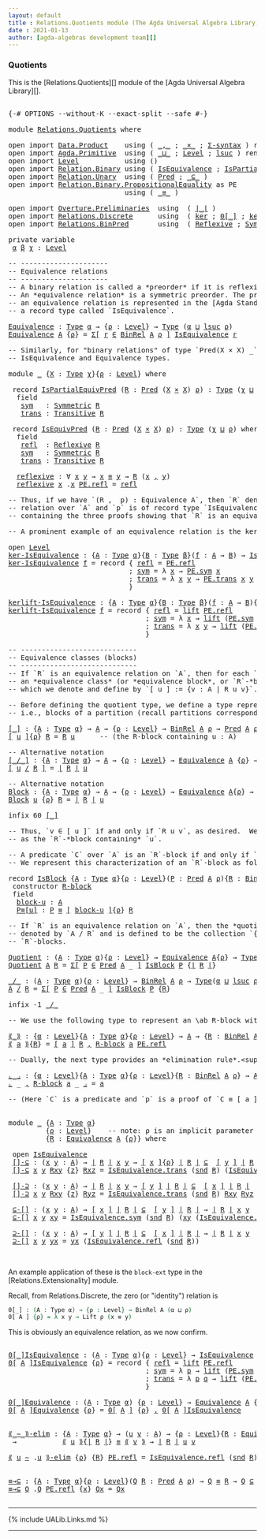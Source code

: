 ```yaml
---
layout: default
title : Relations.Quotients module (The Agda Universal Algebra Library)
date : 2021-01-13
author: [agda-algebras development team][]
---
```


### Quotients

This is the [Relations.Quotients][] module of the [Agda Universal Algebra Library][].

<pre class="Agda">

<a id="275" class="Symbol">{-#</a> <a id="279" class="Keyword">OPTIONS</a> <a id="287" class="Pragma">--without-K</a> <a id="299" class="Pragma">--exact-split</a> <a id="313" class="Pragma">--safe</a> <a id="320" class="Symbol">#-}</a>

<a id="325" class="Keyword">module</a> <a id="332" href="Relations.Quotients.html" class="Module">Relations.Quotients</a> <a id="352" class="Keyword">where</a>

<a id="359" class="Keyword">open</a> <a id="364" class="Keyword">import</a> <a id="371" href="Data.Product.html" class="Module">Data.Product</a>    <a id="387" class="Keyword">using</a> <a id="393" class="Symbol">(</a> <a id="395" href="Agda.Builtin.Sigma.html#236" class="InductiveConstructor Operator">_,_</a> <a id="399" class="Symbol">;</a> <a id="401" href="Data.Product.html#1167" class="Function Operator">_×_</a> <a id="405" class="Symbol">;</a> <a id="407" href="Data.Product.html#916" class="Function">Σ-syntax</a> <a id="416" class="Symbol">)</a> <a id="418" class="Keyword">renaming</a> <a id="427" class="Symbol">(</a> <a id="429" href="Agda.Builtin.Sigma.html#252" class="Field">proj₁</a> <a id="435" class="Symbol">to</a> <a id="438" class="Field">fst</a> <a id="442" class="Symbol">;</a> <a id="444" href="Agda.Builtin.Sigma.html#264" class="Field">proj₂</a> <a id="450" class="Symbol">to</a> <a id="453" class="Field">snd</a> <a id="457" class="Symbol">)</a>
<a id="459" class="Keyword">open</a> <a id="464" class="Keyword">import</a> <a id="471" href="Agda.Primitive.html" class="Module">Agda.Primitive</a>  <a id="487" class="Keyword">using</a> <a id="493" class="Symbol">(</a> <a id="495" href="Agda.Primitive.html#810" class="Primitive Operator">_⊔_</a> <a id="499" class="Symbol">;</a> <a id="501" href="Agda.Primitive.html#597" class="Postulate">Level</a> <a id="507" class="Symbol">;</a> <a id="509" href="Agda.Primitive.html#780" class="Primitive">lsuc</a> <a id="514" class="Symbol">)</a> <a id="516" class="Keyword">renaming</a> <a id="525" class="Symbol">(</a> <a id="527" href="Agda.Primitive.html#326" class="Primitive">Set</a> <a id="531" class="Symbol">to</a> <a id="534" class="Primitive">Type</a> <a id="539" class="Symbol">)</a>
<a id="541" class="Keyword">open</a> <a id="546" class="Keyword">import</a> <a id="553" href="Level.html" class="Module">Level</a>           <a id="569" class="Keyword">using</a> <a id="575" class="Symbol">()</a>
<a id="578" class="Keyword">open</a> <a id="583" class="Keyword">import</a> <a id="590" href="Relation.Binary.html" class="Module">Relation.Binary</a> <a id="606" class="Keyword">using</a> <a id="612" class="Symbol">(</a> <a id="614" href="Relation.Binary.Structures.html#1522" class="Record">IsEquivalence</a> <a id="628" class="Symbol">;</a> <a id="630" href="Relation.Binary.Structures.html#1119" class="Record">IsPartialEquivalence</a><a id="650" class="Symbol">)</a> <a id="652" class="Keyword">renaming</a> <a id="661" class="Symbol">(</a> <a id="663" href="Relation.Binary.Core.html#882" class="Function">Rel</a> <a id="667" class="Symbol">to</a> <a id="670" class="Function">BinRel</a> <a id="677" class="Symbol">)</a>
<a id="679" class="Keyword">open</a> <a id="684" class="Keyword">import</a> <a id="691" href="Relation.Unary.html" class="Module">Relation.Unary</a>  <a id="707" class="Keyword">using</a> <a id="713" class="Symbol">(</a> <a id="715" href="Relation.Unary.html#1101" class="Function">Pred</a> <a id="720" class="Symbol">;</a> <a id="722" href="Relation.Unary.html#1742" class="Function Operator">_⊆_</a> <a id="726" class="Symbol">)</a>
<a id="728" class="Keyword">open</a> <a id="733" class="Keyword">import</a> <a id="740" href="Relation.Binary.PropositionalEquality.html" class="Module">Relation.Binary.PropositionalEquality</a> <a id="778" class="Symbol">as</a> <a id="781" class="Module">PE</a>
                            <a id="812" class="Keyword">using</a> <a id="818" class="Symbol">(</a> <a id="820" href="Agda.Builtin.Equality.html#151" class="Datatype Operator">_≡_</a> <a id="824" class="Symbol">)</a>

<a id="827" class="Keyword">open</a> <a id="832" class="Keyword">import</a> <a id="839" href="Overture.Preliminaries.html" class="Module">Overture.Preliminaries</a>  <a id="863" class="Keyword">using</a>  <a id="870" class="Symbol">(</a> <a id="872" href="Overture.Preliminaries.html#4155" class="Function Operator">∣_∣</a> <a id="876" class="Symbol">)</a>
<a id="878" class="Keyword">open</a> <a id="883" class="Keyword">import</a> <a id="890" href="Relations.Discrete.html" class="Module">Relations.Discrete</a>      <a id="914" class="Keyword">using</a>  <a id="921" class="Symbol">(</a> <a id="923" href="Relations.Discrete.html#3561" class="Function">ker</a> <a id="927" class="Symbol">;</a> <a id="929" href="Relations.Discrete.html#3932" class="Function Operator">0[_]</a> <a id="934" class="Symbol">;</a> <a id="936" href="Relations.Discrete.html#3613" class="Function">kerlift</a> <a id="944" class="Symbol">)</a>
<a id="946" class="Keyword">open</a> <a id="951" class="Keyword">import</a> <a id="958" href="Relations.BinPred.html" class="Module">Relations.BinPred</a>       <a id="982" class="Keyword">using</a>  <a id="989" class="Symbol">(</a> <a id="991" href="Relations.BinPred.html#1022" class="Function">Reflexive</a> <a id="1001" class="Symbol">;</a> <a id="1003" href="Relations.BinPred.html#1225" class="Function">Symmetric</a> <a id="1013" class="Symbol">;</a> <a id="1015" href="Relations.BinPred.html#1647" class="Function">Transitive</a> <a id="1026" class="Symbol">)</a>

<a id="1029" class="Keyword">private</a> <a id="1037" class="Keyword">variable</a>
 <a id="1047" href="Relations.Quotients.html#1047" class="Generalizable">α</a> <a id="1049" href="Relations.Quotients.html#1049" class="Generalizable">β</a> <a id="1051" href="Relations.Quotients.html#1051" class="Generalizable">χ</a> <a id="1053" class="Symbol">:</a> <a id="1055" href="Agda.Primitive.html#597" class="Postulate">Level</a>

<a id="1062" class="Comment">-- ---------------------</a>
<a id="1087" class="Comment">-- Equivalence relations</a>
<a id="1112" class="Comment">-- ---------------------</a>
<a id="1137" class="Comment">-- A binary relation is called a *preorder* if it is reflexive and transitive.</a>
<a id="1216" class="Comment">-- An *equivalence relation* is a symmetric preorder. The property of being</a>
<a id="1292" class="Comment">-- an equivalence relation is represented in the [Agda Standard Library][] by</a>
<a id="1370" class="Comment">-- a record type called `IsEquivalence`.</a>

<a id="Equivalence"></a><a id="1412" href="Relations.Quotients.html#1412" class="Function">Equivalence</a> <a id="1424" class="Symbol">:</a> <a id="1426" href="Relations.Quotients.html#534" class="Primitive">Type</a> <a id="1431" href="Relations.Quotients.html#1047" class="Generalizable">α</a> <a id="1433" class="Symbol">→</a> <a id="1435" class="Symbol">{</a><a id="1436" href="Relations.Quotients.html#1436" class="Bound">ρ</a> <a id="1438" class="Symbol">:</a> <a id="1440" href="Agda.Primitive.html#597" class="Postulate">Level</a><a id="1445" class="Symbol">}</a> <a id="1447" class="Symbol">→</a> <a id="1449" href="Relations.Quotients.html#534" class="Primitive">Type</a> <a id="1454" class="Symbol">(</a><a id="1455" href="Relations.Quotients.html#1047" class="Generalizable">α</a> <a id="1457" href="Agda.Primitive.html#810" class="Primitive Operator">⊔</a> <a id="1459" href="Agda.Primitive.html#780" class="Primitive">lsuc</a> <a id="1464" href="Relations.Quotients.html#1436" class="Bound">ρ</a><a id="1465" class="Symbol">)</a>
<a id="1467" href="Relations.Quotients.html#1412" class="Function">Equivalence</a> <a id="1479" href="Relations.Quotients.html#1479" class="Bound">A</a> <a id="1481" class="Symbol">{</a><a id="1482" href="Relations.Quotients.html#1482" class="Bound">ρ</a><a id="1483" class="Symbol">}</a> <a id="1485" class="Symbol">=</a> <a id="1487" href="Data.Product.html#916" class="Function">Σ[</a> <a id="1490" href="Relations.Quotients.html#1490" class="Bound">r</a> <a id="1492" href="Data.Product.html#916" class="Function">∈</a> <a id="1494" href="Relations.Quotients.html#670" class="Function">BinRel</a> <a id="1501" href="Relations.Quotients.html#1479" class="Bound">A</a> <a id="1503" href="Relations.Quotients.html#1482" class="Bound">ρ</a> <a id="1505" href="Data.Product.html#916" class="Function">]</a> <a id="1507" href="Relation.Binary.Structures.html#1522" class="Record">IsEquivalence</a> <a id="1521" href="Relations.Quotients.html#1490" class="Bound">r</a>

<a id="1524" class="Comment">-- Similarly, for &quot;binary relations&quot; of type `Pred(X × X) _`, we have corresponding</a>
<a id="1608" class="Comment">-- IsEquivalence and Equivalence types.</a>

<a id="1649" class="Keyword">module</a> <a id="1656" href="Relations.Quotients.html#1656" class="Module">_</a> <a id="1658" class="Symbol">{</a><a id="1659" href="Relations.Quotients.html#1659" class="Bound">X</a> <a id="1661" class="Symbol">:</a> <a id="1663" href="Relations.Quotients.html#534" class="Primitive">Type</a> <a id="1668" href="Relations.Quotients.html#1051" class="Generalizable">χ</a><a id="1669" class="Symbol">}{</a><a id="1671" href="Relations.Quotients.html#1671" class="Bound">ρ</a> <a id="1673" class="Symbol">:</a> <a id="1675" href="Agda.Primitive.html#597" class="Postulate">Level</a><a id="1680" class="Symbol">}</a> <a id="1682" class="Keyword">where</a>

 <a id="1690" class="Keyword">record</a> <a id="1697" href="Relations.Quotients.html#1697" class="Record">IsPartialEquivPred</a> <a id="1716" class="Symbol">(</a><a id="1717" href="Relations.Quotients.html#1717" class="Bound">R</a> <a id="1719" class="Symbol">:</a> <a id="1721" href="Relation.Unary.html#1101" class="Function">Pred</a> <a id="1726" class="Symbol">(</a><a id="1727" href="Relations.Quotients.html#1659" class="Bound">X</a> <a id="1729" href="Data.Product.html#1167" class="Function Operator">×</a> <a id="1731" href="Relations.Quotients.html#1659" class="Bound">X</a><a id="1732" class="Symbol">)</a> <a id="1734" href="Relations.Quotients.html#1671" class="Bound">ρ</a><a id="1735" class="Symbol">)</a> <a id="1737" class="Symbol">:</a> <a id="1739" href="Relations.Quotients.html#534" class="Primitive">Type</a> <a id="1744" class="Symbol">(</a><a id="1745" href="Relations.Quotients.html#1668" class="Bound">χ</a> <a id="1747" href="Agda.Primitive.html#810" class="Primitive Operator">⊔</a> <a id="1749" href="Relations.Quotients.html#1671" class="Bound">ρ</a><a id="1750" class="Symbol">)</a> <a id="1752" class="Keyword">where</a>
  <a id="1760" class="Keyword">field</a>
   <a id="1769" href="Relations.Quotients.html#1769" class="Field">sym</a>   <a id="1775" class="Symbol">:</a> <a id="1777" href="Relations.BinPred.html#1225" class="Function">Symmetric</a> <a id="1787" href="Relations.Quotients.html#1717" class="Bound">R</a>
   <a id="1792" href="Relations.Quotients.html#1792" class="Field">trans</a> <a id="1798" class="Symbol">:</a> <a id="1800" href="Relations.BinPred.html#1647" class="Function">Transitive</a> <a id="1811" href="Relations.Quotients.html#1717" class="Bound">R</a>

 <a id="1815" class="Keyword">record</a> <a id="1822" href="Relations.Quotients.html#1822" class="Record">IsEquivPred</a> <a id="1834" class="Symbol">(</a><a id="1835" href="Relations.Quotients.html#1835" class="Bound">R</a> <a id="1837" class="Symbol">:</a> <a id="1839" href="Relation.Unary.html#1101" class="Function">Pred</a> <a id="1844" class="Symbol">(</a><a id="1845" href="Relations.Quotients.html#1659" class="Bound">X</a> <a id="1847" href="Data.Product.html#1167" class="Function Operator">×</a> <a id="1849" href="Relations.Quotients.html#1659" class="Bound">X</a><a id="1850" class="Symbol">)</a> <a id="1852" href="Relations.Quotients.html#1671" class="Bound">ρ</a><a id="1853" class="Symbol">)</a> <a id="1855" class="Symbol">:</a> <a id="1857" href="Relations.Quotients.html#534" class="Primitive">Type</a> <a id="1862" class="Symbol">(</a><a id="1863" href="Relations.Quotients.html#1668" class="Bound">χ</a> <a id="1865" href="Agda.Primitive.html#810" class="Primitive Operator">⊔</a> <a id="1867" href="Relations.Quotients.html#1671" class="Bound">ρ</a><a id="1868" class="Symbol">)</a> <a id="1870" class="Keyword">where</a>
  <a id="1878" class="Keyword">field</a>
   <a id="1887" href="Relations.Quotients.html#1887" class="Field">refl</a>  <a id="1893" class="Symbol">:</a> <a id="1895" href="Relations.BinPred.html#1022" class="Function">Reflexive</a> <a id="1905" href="Relations.Quotients.html#1835" class="Bound">R</a>
   <a id="1910" href="Relations.Quotients.html#1910" class="Field">sym</a>   <a id="1916" class="Symbol">:</a> <a id="1918" href="Relations.BinPred.html#1225" class="Function">Symmetric</a> <a id="1928" href="Relations.Quotients.html#1835" class="Bound">R</a>
   <a id="1933" href="Relations.Quotients.html#1933" class="Field">trans</a> <a id="1939" class="Symbol">:</a> <a id="1941" href="Relations.BinPred.html#1647" class="Function">Transitive</a> <a id="1952" href="Relations.Quotients.html#1835" class="Bound">R</a>

  <a id="1957" href="Relations.Quotients.html#1957" class="Function">reflexive</a> <a id="1967" class="Symbol">:</a> <a id="1969" class="Symbol">∀</a> <a id="1971" href="Relations.Quotients.html#1971" class="Bound">x</a> <a id="1973" href="Relations.Quotients.html#1973" class="Bound">y</a> <a id="1975" class="Symbol">→</a> <a id="1977" href="Relations.Quotients.html#1971" class="Bound">x</a> <a id="1979" href="Agda.Builtin.Equality.html#151" class="Datatype Operator">≡</a> <a id="1981" href="Relations.Quotients.html#1973" class="Bound">y</a> <a id="1983" class="Symbol">→</a> <a id="1985" href="Relations.Quotients.html#1835" class="Bound">R</a> <a id="1987" class="Symbol">(</a><a id="1988" href="Relations.Quotients.html#1971" class="Bound">x</a> <a id="1990" href="Agda.Builtin.Sigma.html#236" class="InductiveConstructor Operator">,</a> <a id="1992" href="Relations.Quotients.html#1973" class="Bound">y</a><a id="1993" class="Symbol">)</a>
  <a id="1997" href="Relations.Quotients.html#1957" class="Function">reflexive</a> <a id="2007" href="Relations.Quotients.html#2007" class="Bound">x</a> <a id="2009" class="DottedPattern Symbol">.</a><a id="2010" href="Relations.Quotients.html#2007" class="DottedPattern Bound">x</a> <a id="2012" href="Agda.Builtin.Equality.html#208" class="InductiveConstructor">PE.refl</a> <a id="2020" class="Symbol">=</a> <a id="2022" href="Relations.Quotients.html#1887" class="Field">refl</a>

<a id="2028" class="Comment">-- Thus, if we have `(R ,  p) : Equivalence A`, then `R` denotes a binary</a>
<a id="2102" class="Comment">-- relation over `A` and `p` is of record type `IsEquivalence R` with fields</a>
<a id="2179" class="Comment">-- containing the three proofs showing that `R` is an equivalence relation.</a>

<a id="2256" class="Comment">-- A prominent example of an equivalence relation is the kernel of any function.</a>

<a id="2338" class="Keyword">open</a> <a id="2343" href="Level.html" class="Module">Level</a>
<a id="ker-IsEquivalence"></a><a id="2349" href="Relations.Quotients.html#2349" class="Function">ker-IsEquivalence</a> <a id="2367" class="Symbol">:</a> <a id="2369" class="Symbol">{</a><a id="2370" href="Relations.Quotients.html#2370" class="Bound">A</a> <a id="2372" class="Symbol">:</a> <a id="2374" href="Relations.Quotients.html#534" class="Primitive">Type</a> <a id="2379" href="Relations.Quotients.html#1047" class="Generalizable">α</a><a id="2380" class="Symbol">}{</a><a id="2382" href="Relations.Quotients.html#2382" class="Bound">B</a> <a id="2384" class="Symbol">:</a> <a id="2386" href="Relations.Quotients.html#534" class="Primitive">Type</a> <a id="2391" href="Relations.Quotients.html#1049" class="Generalizable">β</a><a id="2392" class="Symbol">}(</a><a id="2394" href="Relations.Quotients.html#2394" class="Bound">f</a> <a id="2396" class="Symbol">:</a> <a id="2398" href="Relations.Quotients.html#2370" class="Bound">A</a> <a id="2400" class="Symbol">→</a> <a id="2402" href="Relations.Quotients.html#2382" class="Bound">B</a><a id="2403" class="Symbol">)</a> <a id="2405" class="Symbol">→</a> <a id="2407" href="Relation.Binary.Structures.html#1522" class="Record">IsEquivalence</a> <a id="2421" class="Symbol">(</a><a id="2422" href="Relations.Discrete.html#3561" class="Function">ker</a> <a id="2426" href="Relations.Quotients.html#2394" class="Bound">f</a><a id="2427" class="Symbol">)</a>
<a id="2429" href="Relations.Quotients.html#2349" class="Function">ker-IsEquivalence</a> <a id="2447" href="Relations.Quotients.html#2447" class="Bound">f</a> <a id="2449" class="Symbol">=</a> <a id="2451" class="Keyword">record</a> <a id="2458" class="Symbol">{</a> <a id="2460" href="Relation.Binary.Structures.html#1568" class="Field">refl</a> <a id="2465" class="Symbol">=</a> <a id="2467" href="Agda.Builtin.Equality.html#208" class="InductiveConstructor">PE.refl</a>
                             <a id="2504" class="Symbol">;</a> <a id="2506" href="Relation.Binary.Structures.html#1594" class="Field">sym</a> <a id="2510" class="Symbol">=</a> <a id="2512" class="Symbol">λ</a> <a id="2514" href="Relations.Quotients.html#2514" class="Bound">x</a> <a id="2516" class="Symbol">→</a> <a id="2518" href="Relation.Binary.PropositionalEquality.Core.html#1684" class="Function">PE.sym</a> <a id="2525" href="Relations.Quotients.html#2514" class="Bound">x</a>
                             <a id="2556" class="Symbol">;</a> <a id="2558" href="Relation.Binary.Structures.html#1620" class="Field">trans</a> <a id="2564" class="Symbol">=</a> <a id="2566" class="Symbol">λ</a> <a id="2568" href="Relations.Quotients.html#2568" class="Bound">x</a> <a id="2570" href="Relations.Quotients.html#2570" class="Bound">y</a> <a id="2572" class="Symbol">→</a> <a id="2574" href="Relation.Binary.PropositionalEquality.Core.html#1729" class="Function">PE.trans</a> <a id="2583" href="Relations.Quotients.html#2568" class="Bound">x</a> <a id="2585" href="Relations.Quotients.html#2570" class="Bound">y</a>
                             <a id="2616" class="Symbol">}</a>

<a id="kerlift-IsEquivalence"></a><a id="2619" href="Relations.Quotients.html#2619" class="Function">kerlift-IsEquivalence</a> <a id="2641" class="Symbol">:</a> <a id="2643" class="Symbol">{</a><a id="2644" href="Relations.Quotients.html#2644" class="Bound">A</a> <a id="2646" class="Symbol">:</a> <a id="2648" href="Relations.Quotients.html#534" class="Primitive">Type</a> <a id="2653" href="Relations.Quotients.html#1047" class="Generalizable">α</a><a id="2654" class="Symbol">}{</a><a id="2656" href="Relations.Quotients.html#2656" class="Bound">B</a> <a id="2658" class="Symbol">:</a> <a id="2660" href="Relations.Quotients.html#534" class="Primitive">Type</a> <a id="2665" href="Relations.Quotients.html#1049" class="Generalizable">β</a><a id="2666" class="Symbol">}(</a><a id="2668" href="Relations.Quotients.html#2668" class="Bound">f</a> <a id="2670" class="Symbol">:</a> <a id="2672" href="Relations.Quotients.html#2644" class="Bound">A</a> <a id="2674" class="Symbol">→</a> <a id="2676" href="Relations.Quotients.html#2656" class="Bound">B</a><a id="2677" class="Symbol">){</a><a id="2679" href="Relations.Quotients.html#2679" class="Bound">ρ</a> <a id="2681" class="Symbol">:</a> <a id="2683" href="Agda.Primitive.html#597" class="Postulate">Level</a><a id="2688" class="Symbol">}</a> <a id="2690" class="Symbol">→</a> <a id="2692" href="Relation.Binary.Structures.html#1522" class="Record">IsEquivalence</a> <a id="2706" class="Symbol">(</a><a id="2707" href="Relations.Discrete.html#3613" class="Function">kerlift</a> <a id="2715" href="Relations.Quotients.html#2668" class="Bound">f</a> <a id="2717" href="Relations.Quotients.html#2679" class="Bound">ρ</a><a id="2718" class="Symbol">)</a>
<a id="2720" href="Relations.Quotients.html#2619" class="Function">kerlift-IsEquivalence</a> <a id="2742" href="Relations.Quotients.html#2742" class="Bound">f</a> <a id="2744" class="Symbol">=</a> <a id="2746" class="Keyword">record</a> <a id="2753" class="Symbol">{</a> <a id="2755" href="Relation.Binary.Structures.html#1568" class="Field">refl</a> <a id="2760" class="Symbol">=</a> <a id="2762" href="Level.html#457" class="InductiveConstructor">lift</a> <a id="2767" href="Agda.Builtin.Equality.html#208" class="InductiveConstructor">PE.refl</a>
                                 <a id="2808" class="Symbol">;</a> <a id="2810" href="Relation.Binary.Structures.html#1594" class="Field">sym</a> <a id="2814" class="Symbol">=</a> <a id="2816" class="Symbol">λ</a> <a id="2818" href="Relations.Quotients.html#2818" class="Bound">x</a> <a id="2820" class="Symbol">→</a> <a id="2822" href="Level.html#457" class="InductiveConstructor">lift</a> <a id="2827" class="Symbol">(</a><a id="2828" href="Relation.Binary.PropositionalEquality.Core.html#1684" class="Function">PE.sym</a> <a id="2835" class="Symbol">(</a><a id="2836" href="Level.html#470" class="Field">lower</a> <a id="2842" href="Relations.Quotients.html#2818" class="Bound">x</a><a id="2843" class="Symbol">))</a>
                                 <a id="2879" class="Symbol">;</a> <a id="2881" href="Relation.Binary.Structures.html#1620" class="Field">trans</a> <a id="2887" class="Symbol">=</a> <a id="2889" class="Symbol">λ</a> <a id="2891" href="Relations.Quotients.html#2891" class="Bound">x</a> <a id="2893" href="Relations.Quotients.html#2893" class="Bound">y</a> <a id="2895" class="Symbol">→</a> <a id="2897" href="Level.html#457" class="InductiveConstructor">lift</a> <a id="2902" class="Symbol">(</a><a id="2903" href="Relation.Binary.PropositionalEquality.Core.html#1729" class="Function">PE.trans</a> <a id="2912" class="Symbol">(</a><a id="2913" href="Level.html#470" class="Field">lower</a> <a id="2919" href="Relations.Quotients.html#2891" class="Bound">x</a><a id="2920" class="Symbol">)</a> <a id="2922" class="Symbol">(</a><a id="2923" href="Level.html#470" class="Field">lower</a> <a id="2929" href="Relations.Quotients.html#2893" class="Bound">y</a><a id="2930" class="Symbol">))</a>
                                 <a id="2966" class="Symbol">}</a>

<a id="2969" class="Comment">-- ----------------------------</a>
<a id="3001" class="Comment">-- Equivalence classes (blocks)</a>
<a id="3033" class="Comment">-- ----------------------------</a>
<a id="3065" class="Comment">-- If `R` is an equivalence relation on `A`, then for each `u : A` there is</a>
<a id="3141" class="Comment">-- an *equivalence class* (or *equivalence block*, or `R`-*block*) containing `u`,</a>
<a id="3224" class="Comment">-- which we denote and define by `[ u ] := {v : A | R u v}`.</a>

<a id="3286" class="Comment">-- Before defining the quotient type, we define a type representing inhabitants of quotients;</a>
<a id="3380" class="Comment">-- i.e., blocks of a partition (recall partitions correspond to equivalence relations) -}</a>

<a id="[_]"></a><a id="3471" href="Relations.Quotients.html#3471" class="Function Operator">[_]</a> <a id="3475" class="Symbol">:</a> <a id="3477" class="Symbol">{</a><a id="3478" href="Relations.Quotients.html#3478" class="Bound">A</a> <a id="3480" class="Symbol">:</a> <a id="3482" href="Relations.Quotients.html#534" class="Primitive">Type</a> <a id="3487" href="Relations.Quotients.html#1047" class="Generalizable">α</a><a id="3488" class="Symbol">}</a> <a id="3490" class="Symbol">→</a> <a id="3492" href="Relations.Quotients.html#3478" class="Bound">A</a> <a id="3494" class="Symbol">→</a> <a id="3496" class="Symbol">{</a><a id="3497" href="Relations.Quotients.html#3497" class="Bound">ρ</a> <a id="3499" class="Symbol">:</a> <a id="3501" href="Agda.Primitive.html#597" class="Postulate">Level</a><a id="3506" class="Symbol">}</a> <a id="3508" class="Symbol">→</a> <a id="3510" href="Relations.Quotients.html#670" class="Function">BinRel</a> <a id="3517" href="Relations.Quotients.html#3478" class="Bound">A</a> <a id="3519" href="Relations.Quotients.html#3497" class="Bound">ρ</a> <a id="3521" class="Symbol">→</a> <a id="3523" href="Relation.Unary.html#1101" class="Function">Pred</a> <a id="3528" href="Relations.Quotients.html#3478" class="Bound">A</a> <a id="3530" href="Relations.Quotients.html#3497" class="Bound">ρ</a>
<a id="3532" href="Relations.Quotients.html#3471" class="Function Operator">[</a> <a id="3534" href="Relations.Quotients.html#3534" class="Bound">u</a> <a id="3536" href="Relations.Quotients.html#3471" class="Function Operator">]</a><a id="3537" class="Symbol">{</a><a id="3538" href="Relations.Quotients.html#3538" class="Bound">ρ</a><a id="3539" class="Symbol">}</a> <a id="3541" href="Relations.Quotients.html#3541" class="Bound">R</a> <a id="3543" class="Symbol">=</a> <a id="3545" href="Relations.Quotients.html#3541" class="Bound">R</a> <a id="3547" href="Relations.Quotients.html#3534" class="Bound">u</a>      <a id="3554" class="Comment">-- (the R-block containing u : A)</a>

<a id="3589" class="Comment">-- Alternative notation</a>
<a id="[_/_]"></a><a id="3613" href="Relations.Quotients.html#3613" class="Function Operator">[_/_]</a> <a id="3619" class="Symbol">:</a> <a id="3621" class="Symbol">{</a><a id="3622" href="Relations.Quotients.html#3622" class="Bound">A</a> <a id="3624" class="Symbol">:</a> <a id="3626" href="Relations.Quotients.html#534" class="Primitive">Type</a> <a id="3631" href="Relations.Quotients.html#1047" class="Generalizable">α</a><a id="3632" class="Symbol">}</a> <a id="3634" class="Symbol">→</a> <a id="3636" href="Relations.Quotients.html#3622" class="Bound">A</a> <a id="3638" class="Symbol">→</a> <a id="3640" class="Symbol">{</a><a id="3641" href="Relations.Quotients.html#3641" class="Bound">ρ</a> <a id="3643" class="Symbol">:</a> <a id="3645" href="Agda.Primitive.html#597" class="Postulate">Level</a><a id="3650" class="Symbol">}</a> <a id="3652" class="Symbol">→</a> <a id="3654" href="Relations.Quotients.html#1412" class="Function">Equivalence</a> <a id="3666" href="Relations.Quotients.html#3622" class="Bound">A</a> <a id="3668" class="Symbol">{</a><a id="3669" href="Relations.Quotients.html#3641" class="Bound">ρ</a><a id="3670" class="Symbol">}</a> <a id="3672" class="Symbol">→</a> <a id="3674" href="Relation.Unary.html#1101" class="Function">Pred</a> <a id="3679" href="Relations.Quotients.html#3622" class="Bound">A</a> <a id="3681" href="Relations.Quotients.html#3641" class="Bound">ρ</a>
<a id="3683" href="Relations.Quotients.html#3613" class="Function Operator">[</a> <a id="3685" href="Relations.Quotients.html#3685" class="Bound">u</a> <a id="3687" href="Relations.Quotients.html#3613" class="Function Operator">/</a> <a id="3689" href="Relations.Quotients.html#3689" class="Bound">R</a> <a id="3691" href="Relations.Quotients.html#3613" class="Function Operator">]</a> <a id="3693" class="Symbol">=</a> <a id="3695" href="Overture.Preliminaries.html#4155" class="Function Operator">∣</a> <a id="3697" href="Relations.Quotients.html#3689" class="Bound">R</a> <a id="3699" href="Overture.Preliminaries.html#4155" class="Function Operator">∣</a> <a id="3701" href="Relations.Quotients.html#3685" class="Bound">u</a>

<a id="3704" class="Comment">-- Alternative notation</a>
<a id="Block"></a><a id="3728" href="Relations.Quotients.html#3728" class="Function">Block</a> <a id="3734" class="Symbol">:</a> <a id="3736" class="Symbol">{</a><a id="3737" href="Relations.Quotients.html#3737" class="Bound">A</a> <a id="3739" class="Symbol">:</a> <a id="3741" href="Relations.Quotients.html#534" class="Primitive">Type</a> <a id="3746" href="Relations.Quotients.html#1047" class="Generalizable">α</a><a id="3747" class="Symbol">}</a> <a id="3749" class="Symbol">→</a> <a id="3751" href="Relations.Quotients.html#3737" class="Bound">A</a> <a id="3753" class="Symbol">→</a> <a id="3755" class="Symbol">{</a><a id="3756" href="Relations.Quotients.html#3756" class="Bound">ρ</a> <a id="3758" class="Symbol">:</a> <a id="3760" href="Agda.Primitive.html#597" class="Postulate">Level</a><a id="3765" class="Symbol">}</a> <a id="3767" class="Symbol">→</a> <a id="3769" href="Relations.Quotients.html#1412" class="Function">Equivalence</a> <a id="3781" href="Relations.Quotients.html#3737" class="Bound">A</a><a id="3782" class="Symbol">{</a><a id="3783" href="Relations.Quotients.html#3756" class="Bound">ρ</a><a id="3784" class="Symbol">}</a> <a id="3786" class="Symbol">→</a> <a id="3788" href="Relation.Unary.html#1101" class="Function">Pred</a> <a id="3793" href="Relations.Quotients.html#3737" class="Bound">A</a> <a id="3795" href="Relations.Quotients.html#3756" class="Bound">ρ</a>
<a id="3797" href="Relations.Quotients.html#3728" class="Function">Block</a> <a id="3803" href="Relations.Quotients.html#3803" class="Bound">u</a> <a id="3805" class="Symbol">{</a><a id="3806" href="Relations.Quotients.html#3806" class="Bound">ρ</a><a id="3807" class="Symbol">}</a> <a id="3809" href="Relations.Quotients.html#3809" class="Bound">R</a> <a id="3811" class="Symbol">=</a> <a id="3813" href="Overture.Preliminaries.html#4155" class="Function Operator">∣</a> <a id="3815" href="Relations.Quotients.html#3809" class="Bound">R</a> <a id="3817" href="Overture.Preliminaries.html#4155" class="Function Operator">∣</a> <a id="3819" href="Relations.Quotients.html#3803" class="Bound">u</a>

<a id="3822" class="Keyword">infix</a> <a id="3828" class="Number">60</a> <a id="3831" href="Relations.Quotients.html#3471" class="Function Operator">[_]</a>

<a id="3836" class="Comment">-- Thus, `v ∈ [ u ]` if and only if `R u v`, as desired.  We often refer to `[ u ]`</a>
<a id="3920" class="Comment">-- as the `R`-*block containing* `u`.</a>

<a id="3959" class="Comment">-- A predicate `C` over `A` is an `R`-block if and only if `C ≡ [ u ]` for some `u : A`.</a>
<a id="4048" class="Comment">-- We represent this characterization of an `R`-block as follows.</a>

<a id="4115" class="Keyword">record</a> <a id="IsBlock"></a><a id="4122" href="Relations.Quotients.html#4122" class="Record">IsBlock</a> <a id="4130" class="Symbol">{</a><a id="4131" href="Relations.Quotients.html#4131" class="Bound">A</a> <a id="4133" class="Symbol">:</a> <a id="4135" href="Relations.Quotients.html#534" class="Primitive">Type</a> <a id="4140" href="Relations.Quotients.html#1047" class="Generalizable">α</a><a id="4141" class="Symbol">}{</a><a id="4143" href="Relations.Quotients.html#4143" class="Bound">ρ</a> <a id="4145" class="Symbol">:</a> <a id="4147" href="Agda.Primitive.html#597" class="Postulate">Level</a><a id="4152" class="Symbol">}(</a><a id="4154" href="Relations.Quotients.html#4154" class="Bound">P</a> <a id="4156" class="Symbol">:</a> <a id="4158" href="Relation.Unary.html#1101" class="Function">Pred</a> <a id="4163" href="Relations.Quotients.html#4131" class="Bound">A</a> <a id="4165" href="Relations.Quotients.html#4143" class="Bound">ρ</a><a id="4166" class="Symbol">){</a><a id="4168" href="Relations.Quotients.html#4168" class="Bound">R</a> <a id="4170" class="Symbol">:</a> <a id="4172" href="Relations.Quotients.html#670" class="Function">BinRel</a> <a id="4179" href="Relations.Quotients.html#4131" class="Bound">A</a> <a id="4181" href="Relations.Quotients.html#4143" class="Bound">ρ</a><a id="4182" class="Symbol">}</a> <a id="4184" class="Symbol">:</a> <a id="4186" href="Relations.Quotients.html#534" class="Primitive">Type</a><a id="4190" class="Symbol">(</a><a id="4191" href="Relations.Quotients.html#4140" class="Bound">α</a> <a id="4193" href="Agda.Primitive.html#810" class="Primitive Operator">⊔</a> <a id="4195" href="Agda.Primitive.html#780" class="Primitive">lsuc</a> <a id="4200" href="Relations.Quotients.html#4143" class="Bound">ρ</a><a id="4201" class="Symbol">)</a> <a id="4203" class="Keyword">where</a>
 <a id="4210" class="Keyword">constructor</a> <a id="R-block"></a><a id="4222" href="Relations.Quotients.html#4222" class="InductiveConstructor">R-block</a>
 <a id="4231" class="Keyword">field</a>
  <a id="IsBlock.block-u"></a><a id="4239" href="Relations.Quotients.html#4239" class="Field">block-u</a> <a id="4247" class="Symbol">:</a> <a id="4249" href="Relations.Quotients.html#4131" class="Bound">A</a>
  <a id="IsBlock.P≡[u]"></a><a id="4253" href="Relations.Quotients.html#4253" class="Field">P≡[u]</a> <a id="4259" class="Symbol">:</a> <a id="4261" href="Relations.Quotients.html#4154" class="Bound">P</a> <a id="4263" href="Agda.Builtin.Equality.html#151" class="Datatype Operator">≡</a> <a id="4265" href="Relations.Quotients.html#3471" class="Function Operator">[</a> <a id="4267" href="Relations.Quotients.html#4239" class="Field">block-u</a> <a id="4275" href="Relations.Quotients.html#3471" class="Function Operator">]</a><a id="4276" class="Symbol">{</a><a id="4277" href="Relations.Quotients.html#4143" class="Bound">ρ</a><a id="4278" class="Symbol">}</a> <a id="4280" href="Relations.Quotients.html#4168" class="Bound">R</a>

<a id="4283" class="Comment">-- If `R` is an equivalence relation on `A`, then the *quotient* of `A` modulo `R` is</a>
<a id="4369" class="Comment">-- denoted by `A / R` and is defined to be the collection `{[ u ] ∣  y : A}` of all</a>
<a id="4453" class="Comment">-- `R`-blocks.</a>

<a id="Quotient"></a><a id="4469" href="Relations.Quotients.html#4469" class="Function">Quotient</a> <a id="4478" class="Symbol">:</a> <a id="4480" class="Symbol">(</a><a id="4481" href="Relations.Quotients.html#4481" class="Bound">A</a> <a id="4483" class="Symbol">:</a> <a id="4485" href="Relations.Quotients.html#534" class="Primitive">Type</a> <a id="4490" href="Relations.Quotients.html#1047" class="Generalizable">α</a><a id="4491" class="Symbol">){</a><a id="4493" href="Relations.Quotients.html#4493" class="Bound">ρ</a> <a id="4495" class="Symbol">:</a> <a id="4497" href="Agda.Primitive.html#597" class="Postulate">Level</a><a id="4502" class="Symbol">}</a> <a id="4504" class="Symbol">→</a> <a id="4506" href="Relations.Quotients.html#1412" class="Function">Equivalence</a> <a id="4518" href="Relations.Quotients.html#4481" class="Bound">A</a><a id="4519" class="Symbol">{</a><a id="4520" href="Relations.Quotients.html#4493" class="Bound">ρ</a><a id="4521" class="Symbol">}</a> <a id="4523" class="Symbol">→</a> <a id="4525" href="Relations.Quotients.html#534" class="Primitive">Type</a><a id="4529" class="Symbol">(</a><a id="4530" href="Relations.Quotients.html#1047" class="Generalizable">α</a> <a id="4532" href="Agda.Primitive.html#810" class="Primitive Operator">⊔</a> <a id="4534" href="Agda.Primitive.html#780" class="Primitive">lsuc</a> <a id="4539" href="Relations.Quotients.html#4493" class="Bound">ρ</a><a id="4540" class="Symbol">)</a>
<a id="4542" href="Relations.Quotients.html#4469" class="Function">Quotient</a> <a id="4551" href="Relations.Quotients.html#4551" class="Bound">A</a> <a id="4553" href="Relations.Quotients.html#4553" class="Bound">R</a> <a id="4555" class="Symbol">=</a> <a id="4557" href="Data.Product.html#916" class="Function">Σ[</a> <a id="4560" href="Relations.Quotients.html#4560" class="Bound">P</a> <a id="4562" href="Data.Product.html#916" class="Function">∈</a> <a id="4564" href="Relation.Unary.html#1101" class="Function">Pred</a> <a id="4569" href="Relations.Quotients.html#4551" class="Bound">A</a> <a id="4571" class="Symbol">_</a> <a id="4573" href="Data.Product.html#916" class="Function">]</a> <a id="4575" href="Relations.Quotients.html#4122" class="Record">IsBlock</a> <a id="4583" href="Relations.Quotients.html#4560" class="Bound">P</a> <a id="4585" class="Symbol">{</a><a id="4586" href="Overture.Preliminaries.html#4155" class="Function Operator">∣</a> <a id="4588" href="Relations.Quotients.html#4553" class="Bound">R</a> <a id="4590" href="Overture.Preliminaries.html#4155" class="Function Operator">∣</a><a id="4591" class="Symbol">}</a>

<a id="_/_"></a><a id="4594" href="Relations.Quotients.html#4594" class="Function Operator">_/_</a> <a id="4598" class="Symbol">:</a> <a id="4600" class="Symbol">(</a><a id="4601" href="Relations.Quotients.html#4601" class="Bound">A</a> <a id="4603" class="Symbol">:</a> <a id="4605" href="Relations.Quotients.html#534" class="Primitive">Type</a> <a id="4610" href="Relations.Quotients.html#1047" class="Generalizable">α</a><a id="4611" class="Symbol">){</a><a id="4613" href="Relations.Quotients.html#4613" class="Bound">ρ</a> <a id="4615" class="Symbol">:</a> <a id="4617" href="Agda.Primitive.html#597" class="Postulate">Level</a><a id="4622" class="Symbol">}</a> <a id="4624" class="Symbol">→</a> <a id="4626" href="Relations.Quotients.html#670" class="Function">BinRel</a> <a id="4633" href="Relations.Quotients.html#4601" class="Bound">A</a> <a id="4635" href="Relations.Quotients.html#4613" class="Bound">ρ</a> <a id="4637" class="Symbol">→</a> <a id="4639" href="Relations.Quotients.html#534" class="Primitive">Type</a><a id="4643" class="Symbol">(</a><a id="4644" href="Relations.Quotients.html#1047" class="Generalizable">α</a> <a id="4646" href="Agda.Primitive.html#810" class="Primitive Operator">⊔</a> <a id="4648" href="Agda.Primitive.html#780" class="Primitive">lsuc</a> <a id="4653" href="Relations.Quotients.html#4613" class="Bound">ρ</a><a id="4654" class="Symbol">)</a>
<a id="4656" href="Relations.Quotients.html#4656" class="Bound">A</a> <a id="4658" href="Relations.Quotients.html#4594" class="Function Operator">/</a> <a id="4660" href="Relations.Quotients.html#4660" class="Bound">R</a> <a id="4662" class="Symbol">=</a> <a id="4664" href="Data.Product.html#916" class="Function">Σ[</a> <a id="4667" href="Relations.Quotients.html#4667" class="Bound">P</a> <a id="4669" href="Data.Product.html#916" class="Function">∈</a> <a id="4671" href="Relation.Unary.html#1101" class="Function">Pred</a> <a id="4676" href="Relations.Quotients.html#4656" class="Bound">A</a> <a id="4678" class="Symbol">_</a> <a id="4680" href="Data.Product.html#916" class="Function">]</a> <a id="4682" href="Relations.Quotients.html#4122" class="Record">IsBlock</a> <a id="4690" href="Relations.Quotients.html#4667" class="Bound">P</a> <a id="4692" class="Symbol">{</a><a id="4693" href="Relations.Quotients.html#4660" class="Bound">R</a><a id="4694" class="Symbol">}</a>

<a id="4697" class="Keyword">infix</a> <a id="4703" class="Number">-1</a> <a id="4706" href="Relations.Quotients.html#4594" class="Function Operator">_/_</a>

<a id="4711" class="Comment">-- We use the following type to represent an \ab R-block with a designated representative.</a>

<a id="⟪_⟫"></a><a id="4803" href="Relations.Quotients.html#4803" class="Function Operator">⟪_⟫</a> <a id="4807" class="Symbol">:</a> <a id="4809" class="Symbol">{</a><a id="4810" href="Relations.Quotients.html#4810" class="Bound">α</a> <a id="4812" class="Symbol">:</a> <a id="4814" href="Agda.Primitive.html#597" class="Postulate">Level</a><a id="4819" class="Symbol">}{</a><a id="4821" href="Relations.Quotients.html#4821" class="Bound">A</a> <a id="4823" class="Symbol">:</a> <a id="4825" href="Relations.Quotients.html#534" class="Primitive">Type</a> <a id="4830" href="Relations.Quotients.html#4810" class="Bound">α</a><a id="4831" class="Symbol">}{</a><a id="4833" href="Relations.Quotients.html#4833" class="Bound">ρ</a> <a id="4835" class="Symbol">:</a> <a id="4837" href="Agda.Primitive.html#597" class="Postulate">Level</a><a id="4842" class="Symbol">}</a> <a id="4844" class="Symbol">→</a> <a id="4846" href="Relations.Quotients.html#4821" class="Bound">A</a> <a id="4848" class="Symbol">→</a> <a id="4850" class="Symbol">{</a><a id="4851" href="Relations.Quotients.html#4851" class="Bound">R</a> <a id="4853" class="Symbol">:</a> <a id="4855" href="Relations.Quotients.html#670" class="Function">BinRel</a> <a id="4862" href="Relations.Quotients.html#4821" class="Bound">A</a> <a id="4864" href="Relations.Quotients.html#4833" class="Bound">ρ</a><a id="4865" class="Symbol">}</a> <a id="4867" class="Symbol">→</a> <a id="4869" href="Relations.Quotients.html#4821" class="Bound">A</a> <a id="4871" href="Relations.Quotients.html#4594" class="Function Operator">/</a> <a id="4873" href="Relations.Quotients.html#4851" class="Bound">R</a>
<a id="4875" href="Relations.Quotients.html#4803" class="Function Operator">⟪</a> <a id="4877" href="Relations.Quotients.html#4877" class="Bound">a</a> <a id="4879" href="Relations.Quotients.html#4803" class="Function Operator">⟫</a><a id="4880" class="Symbol">{</a><a id="4881" href="Relations.Quotients.html#4881" class="Bound">R</a><a id="4882" class="Symbol">}</a> <a id="4884" class="Symbol">=</a> <a id="4886" href="Relations.Quotients.html#3471" class="Function Operator">[</a> <a id="4888" href="Relations.Quotients.html#4877" class="Bound">a</a> <a id="4890" href="Relations.Quotients.html#3471" class="Function Operator">]</a> <a id="4892" href="Relations.Quotients.html#4881" class="Bound">R</a> <a id="4894" href="Agda.Builtin.Sigma.html#236" class="InductiveConstructor Operator">,</a> <a id="4896" href="Relations.Quotients.html#4222" class="InductiveConstructor">R-block</a> <a id="4904" href="Relations.Quotients.html#4877" class="Bound">a</a> <a id="4906" href="Agda.Builtin.Equality.html#208" class="InductiveConstructor">PE.refl</a>

<a id="4915" class="Comment">-- Dually, the next type provides an *elimination rule*.&lt;sup&gt;[2](Relations.Quotients.html#fn2)&lt;/sup&gt;</a>

<a id="⌞_⌟"></a><a id="5017" href="Relations.Quotients.html#5017" class="Function Operator">⌞_⌟</a> <a id="5021" class="Symbol">:</a> <a id="5023" class="Symbol">{</a><a id="5024" href="Relations.Quotients.html#5024" class="Bound">α</a> <a id="5026" class="Symbol">:</a> <a id="5028" href="Agda.Primitive.html#597" class="Postulate">Level</a><a id="5033" class="Symbol">}{</a><a id="5035" href="Relations.Quotients.html#5035" class="Bound">A</a> <a id="5037" class="Symbol">:</a> <a id="5039" href="Relations.Quotients.html#534" class="Primitive">Type</a> <a id="5044" href="Relations.Quotients.html#5024" class="Bound">α</a><a id="5045" class="Symbol">}{</a><a id="5047" href="Relations.Quotients.html#5047" class="Bound">ρ</a> <a id="5049" class="Symbol">:</a> <a id="5051" href="Agda.Primitive.html#597" class="Postulate">Level</a><a id="5056" class="Symbol">}{</a><a id="5058" href="Relations.Quotients.html#5058" class="Bound">R</a> <a id="5060" class="Symbol">:</a> <a id="5062" href="Relations.Quotients.html#670" class="Function">BinRel</a> <a id="5069" href="Relations.Quotients.html#5035" class="Bound">A</a> <a id="5071" href="Relations.Quotients.html#5047" class="Bound">ρ</a><a id="5072" class="Symbol">}</a> <a id="5074" class="Symbol">→</a> <a id="5076" href="Relations.Quotients.html#5035" class="Bound">A</a> <a id="5078" href="Relations.Quotients.html#4594" class="Function Operator">/</a> <a id="5080" href="Relations.Quotients.html#5058" class="Bound">R</a>  <a id="5083" class="Symbol">→</a> <a id="5085" href="Relations.Quotients.html#5035" class="Bound">A</a>
<a id="5087" href="Relations.Quotients.html#5017" class="Function Operator">⌞</a> <a id="5089" class="Symbol">_</a> <a id="5091" href="Agda.Builtin.Sigma.html#236" class="InductiveConstructor Operator">,</a> <a id="5093" href="Relations.Quotients.html#4222" class="InductiveConstructor">R-block</a> <a id="5101" href="Relations.Quotients.html#5101" class="Bound">a</a> <a id="5103" class="Symbol">_</a> <a id="5105" href="Relations.Quotients.html#5017" class="Function Operator">⌟</a> <a id="5107" class="Symbol">=</a> <a id="5109" href="Relations.Quotients.html#5101" class="Bound">a</a>

<a id="5112" class="Comment">-- (Here `C` is a predicate and `p` is a proof of `C ≡ [ a ] R`.)</a>


<a id="5180" class="Keyword">module</a> <a id="5187" href="Relations.Quotients.html#5187" class="Module">_</a> <a id="5189" class="Symbol">{</a><a id="5190" href="Relations.Quotients.html#5190" class="Bound">A</a> <a id="5192" class="Symbol">:</a> <a id="5194" href="Relations.Quotients.html#534" class="Primitive">Type</a> <a id="5199" href="Relations.Quotients.html#1047" class="Generalizable">α</a><a id="5200" class="Symbol">}</a>
         <a id="5211" class="Symbol">{</a><a id="5212" href="Relations.Quotients.html#5212" class="Bound">ρ</a> <a id="5214" class="Symbol">:</a> <a id="5216" href="Agda.Primitive.html#597" class="Postulate">Level</a><a id="5221" class="Symbol">}</a>    <a id="5226" class="Comment">-- note: ρ is an implicit parameter</a>
         <a id="5271" class="Symbol">{</a><a id="5272" href="Relations.Quotients.html#5272" class="Bound">R</a> <a id="5274" class="Symbol">:</a> <a id="5276" href="Relations.Quotients.html#1412" class="Function">Equivalence</a> <a id="5288" href="Relations.Quotients.html#5190" class="Bound">A</a> <a id="5290" class="Symbol">{</a><a id="5291" href="Relations.Quotients.html#5212" class="Bound">ρ</a><a id="5292" class="Symbol">}}</a> <a id="5295" class="Keyword">where</a>

 <a id="5303" class="Keyword">open</a> <a id="5308" href="Relation.Binary.Structures.html#1522" class="Module">IsEquivalence</a>
 <a id="5323" href="Relations.Quotients.html#5323" class="Function">[]-⊆</a> <a id="5328" class="Symbol">:</a> <a id="5330" class="Symbol">(</a><a id="5331" href="Relations.Quotients.html#5331" class="Bound">x</a> <a id="5333" href="Relations.Quotients.html#5333" class="Bound">y</a> <a id="5335" class="Symbol">:</a> <a id="5337" href="Relations.Quotients.html#5190" class="Bound">A</a><a id="5338" class="Symbol">)</a> <a id="5340" class="Symbol">→</a> <a id="5342" href="Overture.Preliminaries.html#4155" class="Function Operator">∣</a> <a id="5344" href="Relations.Quotients.html#5272" class="Bound">R</a> <a id="5346" href="Overture.Preliminaries.html#4155" class="Function Operator">∣</a> <a id="5348" href="Relations.Quotients.html#5331" class="Bound">x</a> <a id="5350" href="Relations.Quotients.html#5333" class="Bound">y</a> <a id="5352" class="Symbol">→</a> <a id="5354" href="Relations.Quotients.html#3471" class="Function Operator">[</a> <a id="5356" href="Relations.Quotients.html#5331" class="Bound">x</a> <a id="5358" href="Relations.Quotients.html#3471" class="Function Operator">]</a><a id="5359" class="Symbol">{</a><a id="5360" href="Relations.Quotients.html#5212" class="Bound">ρ</a><a id="5361" class="Symbol">}</a> <a id="5363" href="Overture.Preliminaries.html#4155" class="Function Operator">∣</a> <a id="5365" href="Relations.Quotients.html#5272" class="Bound">R</a> <a id="5367" href="Overture.Preliminaries.html#4155" class="Function Operator">∣</a> <a id="5369" href="Relation.Unary.html#1742" class="Function Operator">⊆</a>  <a id="5372" href="Relations.Quotients.html#3471" class="Function Operator">[</a> <a id="5374" href="Relations.Quotients.html#5333" class="Bound">y</a> <a id="5376" href="Relations.Quotients.html#3471" class="Function Operator">]</a> <a id="5378" href="Overture.Preliminaries.html#4155" class="Function Operator">∣</a> <a id="5380" href="Relations.Quotients.html#5272" class="Bound">R</a> <a id="5382" href="Overture.Preliminaries.html#4155" class="Function Operator">∣</a>
 <a id="5385" href="Relations.Quotients.html#5323" class="Function">[]-⊆</a> <a id="5390" href="Relations.Quotients.html#5390" class="Bound">x</a> <a id="5392" href="Relations.Quotients.html#5392" class="Bound">y</a> <a id="5394" href="Relations.Quotients.html#5394" class="Bound">Rxy</a> <a id="5398" class="Symbol">{</a><a id="5399" href="Relations.Quotients.html#5399" class="Bound">z</a><a id="5400" class="Symbol">}</a> <a id="5402" href="Relations.Quotients.html#5402" class="Bound">Rxz</a> <a id="5406" class="Symbol">=</a> <a id="5408" href="Relation.Binary.Structures.html#1620" class="Field">IsEquivalence.trans</a> <a id="5428" class="Symbol">(</a><a id="5429" href="Relations.Quotients.html#453" class="Field">snd</a> <a id="5433" href="Relations.Quotients.html#5272" class="Bound">R</a><a id="5434" class="Symbol">)</a> <a id="5436" class="Symbol">(</a><a id="5437" href="Relation.Binary.Structures.html#1594" class="Field">IsEquivalence.sym</a> <a id="5455" class="Symbol">(</a><a id="5456" href="Relations.Quotients.html#453" class="Field">snd</a> <a id="5460" href="Relations.Quotients.html#5272" class="Bound">R</a><a id="5461" class="Symbol">)</a> <a id="5463" href="Relations.Quotients.html#5394" class="Bound">Rxy</a><a id="5466" class="Symbol">)</a> <a id="5468" href="Relations.Quotients.html#5402" class="Bound">Rxz</a>

 <a id="5474" href="Relations.Quotients.html#5474" class="Function">[]-⊇</a> <a id="5479" class="Symbol">:</a> <a id="5481" class="Symbol">(</a><a id="5482" href="Relations.Quotients.html#5482" class="Bound">x</a> <a id="5484" href="Relations.Quotients.html#5484" class="Bound">y</a> <a id="5486" class="Symbol">:</a> <a id="5488" href="Relations.Quotients.html#5190" class="Bound">A</a><a id="5489" class="Symbol">)</a> <a id="5491" class="Symbol">→</a> <a id="5493" href="Overture.Preliminaries.html#4155" class="Function Operator">∣</a> <a id="5495" href="Relations.Quotients.html#5272" class="Bound">R</a> <a id="5497" href="Overture.Preliminaries.html#4155" class="Function Operator">∣</a> <a id="5499" href="Relations.Quotients.html#5482" class="Bound">x</a> <a id="5501" href="Relations.Quotients.html#5484" class="Bound">y</a> <a id="5503" class="Symbol">→</a> <a id="5505" href="Relations.Quotients.html#3471" class="Function Operator">[</a> <a id="5507" href="Relations.Quotients.html#5484" class="Bound">y</a> <a id="5509" href="Relations.Quotients.html#3471" class="Function Operator">]</a> <a id="5511" href="Overture.Preliminaries.html#4155" class="Function Operator">∣</a> <a id="5513" href="Relations.Quotients.html#5272" class="Bound">R</a> <a id="5515" href="Overture.Preliminaries.html#4155" class="Function Operator">∣</a> <a id="5517" href="Relation.Unary.html#1742" class="Function Operator">⊆</a>  <a id="5520" href="Relations.Quotients.html#3471" class="Function Operator">[</a> <a id="5522" href="Relations.Quotients.html#5482" class="Bound">x</a> <a id="5524" href="Relations.Quotients.html#3471" class="Function Operator">]</a> <a id="5526" href="Overture.Preliminaries.html#4155" class="Function Operator">∣</a> <a id="5528" href="Relations.Quotients.html#5272" class="Bound">R</a> <a id="5530" href="Overture.Preliminaries.html#4155" class="Function Operator">∣</a>
 <a id="5533" href="Relations.Quotients.html#5474" class="Function">[]-⊇</a> <a id="5538" href="Relations.Quotients.html#5538" class="Bound">x</a> <a id="5540" href="Relations.Quotients.html#5540" class="Bound">y</a> <a id="5542" href="Relations.Quotients.html#5542" class="Bound">Rxy</a> <a id="5546" class="Symbol">{</a><a id="5547" href="Relations.Quotients.html#5547" class="Bound">z</a><a id="5548" class="Symbol">}</a> <a id="5550" href="Relations.Quotients.html#5550" class="Bound">Ryz</a> <a id="5554" class="Symbol">=</a> <a id="5556" href="Relation.Binary.Structures.html#1620" class="Field">IsEquivalence.trans</a> <a id="5576" class="Symbol">(</a><a id="5577" href="Relations.Quotients.html#453" class="Field">snd</a> <a id="5581" href="Relations.Quotients.html#5272" class="Bound">R</a><a id="5582" class="Symbol">)</a> <a id="5584" href="Relations.Quotients.html#5542" class="Bound">Rxy</a> <a id="5588" href="Relations.Quotients.html#5550" class="Bound">Ryz</a>

 <a id="5594" href="Relations.Quotients.html#5594" class="Function">⊆-[]</a> <a id="5599" class="Symbol">:</a> <a id="5601" class="Symbol">(</a><a id="5602" href="Relations.Quotients.html#5602" class="Bound">x</a> <a id="5604" href="Relations.Quotients.html#5604" class="Bound">y</a> <a id="5606" class="Symbol">:</a> <a id="5608" href="Relations.Quotients.html#5190" class="Bound">A</a><a id="5609" class="Symbol">)</a> <a id="5611" class="Symbol">→</a> <a id="5613" href="Relations.Quotients.html#3471" class="Function Operator">[</a> <a id="5615" href="Relations.Quotients.html#5602" class="Bound">x</a> <a id="5617" href="Relations.Quotients.html#3471" class="Function Operator">]</a> <a id="5619" href="Overture.Preliminaries.html#4155" class="Function Operator">∣</a> <a id="5621" href="Relations.Quotients.html#5272" class="Bound">R</a> <a id="5623" href="Overture.Preliminaries.html#4155" class="Function Operator">∣</a> <a id="5625" href="Relation.Unary.html#1742" class="Function Operator">⊆</a>  <a id="5628" href="Relations.Quotients.html#3471" class="Function Operator">[</a> <a id="5630" href="Relations.Quotients.html#5604" class="Bound">y</a> <a id="5632" href="Relations.Quotients.html#3471" class="Function Operator">]</a> <a id="5634" href="Overture.Preliminaries.html#4155" class="Function Operator">∣</a> <a id="5636" href="Relations.Quotients.html#5272" class="Bound">R</a> <a id="5638" href="Overture.Preliminaries.html#4155" class="Function Operator">∣</a> <a id="5640" class="Symbol">→</a> <a id="5642" href="Overture.Preliminaries.html#4155" class="Function Operator">∣</a> <a id="5644" href="Relations.Quotients.html#5272" class="Bound">R</a> <a id="5646" href="Overture.Preliminaries.html#4155" class="Function Operator">∣</a> <a id="5648" href="Relations.Quotients.html#5602" class="Bound">x</a> <a id="5650" href="Relations.Quotients.html#5604" class="Bound">y</a>
 <a id="5653" href="Relations.Quotients.html#5594" class="Function">⊆-[]</a> <a id="5658" href="Relations.Quotients.html#5658" class="Bound">x</a> <a id="5660" href="Relations.Quotients.html#5660" class="Bound">y</a> <a id="5662" href="Relations.Quotients.html#5662" class="Bound">xy</a> <a id="5665" class="Symbol">=</a> <a id="5667" href="Relation.Binary.Structures.html#1594" class="Field">IsEquivalence.sym</a> <a id="5685" class="Symbol">(</a><a id="5686" href="Relations.Quotients.html#453" class="Field">snd</a> <a id="5690" href="Relations.Quotients.html#5272" class="Bound">R</a><a id="5691" class="Symbol">)</a> <a id="5693" class="Symbol">(</a><a id="5694" href="Relations.Quotients.html#5662" class="Bound">xy</a> <a id="5697" class="Symbol">(</a><a id="5698" href="Relation.Binary.Structures.html#1568" class="Field">IsEquivalence.refl</a> <a id="5717" class="Symbol">(</a><a id="5718" href="Relations.Quotients.html#453" class="Field">snd</a> <a id="5722" href="Relations.Quotients.html#5272" class="Bound">R</a><a id="5723" class="Symbol">)))</a>

 <a id="5729" href="Relations.Quotients.html#5729" class="Function">⊇-[]</a> <a id="5734" class="Symbol">:</a> <a id="5736" class="Symbol">(</a><a id="5737" href="Relations.Quotients.html#5737" class="Bound">x</a> <a id="5739" href="Relations.Quotients.html#5739" class="Bound">y</a> <a id="5741" class="Symbol">:</a> <a id="5743" href="Relations.Quotients.html#5190" class="Bound">A</a><a id="5744" class="Symbol">)</a> <a id="5746" class="Symbol">→</a> <a id="5748" href="Relations.Quotients.html#3471" class="Function Operator">[</a> <a id="5750" href="Relations.Quotients.html#5739" class="Bound">y</a> <a id="5752" href="Relations.Quotients.html#3471" class="Function Operator">]</a> <a id="5754" href="Overture.Preliminaries.html#4155" class="Function Operator">∣</a> <a id="5756" href="Relations.Quotients.html#5272" class="Bound">R</a> <a id="5758" href="Overture.Preliminaries.html#4155" class="Function Operator">∣</a> <a id="5760" href="Relation.Unary.html#1742" class="Function Operator">⊆</a>  <a id="5763" href="Relations.Quotients.html#3471" class="Function Operator">[</a> <a id="5765" href="Relations.Quotients.html#5737" class="Bound">x</a> <a id="5767" href="Relations.Quotients.html#3471" class="Function Operator">]</a> <a id="5769" href="Overture.Preliminaries.html#4155" class="Function Operator">∣</a> <a id="5771" href="Relations.Quotients.html#5272" class="Bound">R</a> <a id="5773" href="Overture.Preliminaries.html#4155" class="Function Operator">∣</a> <a id="5775" class="Symbol">→</a> <a id="5777" href="Overture.Preliminaries.html#4155" class="Function Operator">∣</a> <a id="5779" href="Relations.Quotients.html#5272" class="Bound">R</a> <a id="5781" href="Overture.Preliminaries.html#4155" class="Function Operator">∣</a> <a id="5783" href="Relations.Quotients.html#5737" class="Bound">x</a> <a id="5785" href="Relations.Quotients.html#5739" class="Bound">y</a>
 <a id="5788" href="Relations.Quotients.html#5729" class="Function">⊇-[]</a> <a id="5793" href="Relations.Quotients.html#5793" class="Bound">x</a> <a id="5795" href="Relations.Quotients.html#5795" class="Bound">y</a> <a id="5797" href="Relations.Quotients.html#5797" class="Bound">yx</a> <a id="5800" class="Symbol">=</a> <a id="5802" href="Relations.Quotients.html#5797" class="Bound">yx</a> <a id="5805" class="Symbol">(</a><a id="5806" href="Relation.Binary.Structures.html#1568" class="Field">IsEquivalence.refl</a> <a id="5825" class="Symbol">(</a><a id="5826" href="Relations.Quotients.html#453" class="Field">snd</a> <a id="5830" href="Relations.Quotients.html#5272" class="Bound">R</a><a id="5831" class="Symbol">))</a>


</pre>

An example application of these is the `block-ext` type in the [Relations.Extensionality] module.

Recall, from Relations.Discrete, the zero (or "identity") relation is

```agda
0[_] : (A : Type α) → {ρ : Level} → BinRel A (α ⊔ ρ)
0[ A ] {ρ} = λ x y → Lift ρ (x ≡ y)
```

This is obviously an equivalence relation, as we now confirm.

<pre class="Agda">

<a id="0[_]IsEquivalence"></a><a id="6197" href="Relations.Quotients.html#6197" class="Function Operator">0[_]IsEquivalence</a> <a id="6215" class="Symbol">:</a> <a id="6217" class="Symbol">(</a><a id="6218" href="Relations.Quotients.html#6218" class="Bound">A</a> <a id="6220" class="Symbol">:</a> <a id="6222" href="Relations.Quotients.html#534" class="Primitive">Type</a> <a id="6227" href="Relations.Quotients.html#1047" class="Generalizable">α</a><a id="6228" class="Symbol">){</a><a id="6230" href="Relations.Quotients.html#6230" class="Bound">ρ</a> <a id="6232" class="Symbol">:</a> <a id="6234" href="Agda.Primitive.html#597" class="Postulate">Level</a><a id="6239" class="Symbol">}</a> <a id="6241" class="Symbol">→</a> <a id="6243" href="Relation.Binary.Structures.html#1522" class="Record">IsEquivalence</a> <a id="6257" class="Symbol">(</a><a id="6258" href="Relations.Discrete.html#3932" class="Function Operator">0[</a> <a id="6261" href="Relations.Quotients.html#6218" class="Bound">A</a> <a id="6263" href="Relations.Discrete.html#3932" class="Function Operator">]</a> <a id="6265" class="Symbol">{</a><a id="6266" href="Relations.Quotients.html#6230" class="Bound">ρ</a><a id="6267" class="Symbol">})</a>
<a id="6270" href="Relations.Quotients.html#6197" class="Function Operator">0[</a> <a id="6273" href="Relations.Quotients.html#6273" class="Bound">A</a> <a id="6275" href="Relations.Quotients.html#6197" class="Function Operator">]IsEquivalence</a> <a id="6290" class="Symbol">{</a><a id="6291" href="Relations.Quotients.html#6291" class="Bound">ρ</a><a id="6292" class="Symbol">}</a> <a id="6294" class="Symbol">=</a> <a id="6296" class="Keyword">record</a> <a id="6303" class="Symbol">{</a> <a id="6305" href="Relation.Binary.Structures.html#1568" class="Field">refl</a> <a id="6310" class="Symbol">=</a> <a id="6312" href="Level.html#457" class="InductiveConstructor">lift</a> <a id="6317" href="Agda.Builtin.Equality.html#208" class="InductiveConstructor">PE.refl</a>
                                 <a id="6358" class="Symbol">;</a> <a id="6360" href="Relation.Binary.Structures.html#1594" class="Field">sym</a> <a id="6364" class="Symbol">=</a> <a id="6366" class="Symbol">λ</a> <a id="6368" href="Relations.Quotients.html#6368" class="Bound">p</a> <a id="6370" class="Symbol">→</a> <a id="6372" href="Level.html#457" class="InductiveConstructor">lift</a> <a id="6377" class="Symbol">(</a><a id="6378" href="Relation.Binary.PropositionalEquality.Core.html#1684" class="Function">PE.sym</a> <a id="6385" class="Symbol">(</a><a id="6386" href="Level.html#470" class="Field">lower</a> <a id="6392" href="Relations.Quotients.html#6368" class="Bound">p</a><a id="6393" class="Symbol">))</a>
                                 <a id="6429" class="Symbol">;</a> <a id="6431" href="Relation.Binary.Structures.html#1620" class="Field">trans</a> <a id="6437" class="Symbol">=</a> <a id="6439" class="Symbol">λ</a> <a id="6441" href="Relations.Quotients.html#6441" class="Bound">p</a> <a id="6443" href="Relations.Quotients.html#6443" class="Bound">q</a> <a id="6445" class="Symbol">→</a> <a id="6447" href="Level.html#457" class="InductiveConstructor">lift</a> <a id="6452" class="Symbol">(</a><a id="6453" href="Relation.Binary.PropositionalEquality.Core.html#1729" class="Function">PE.trans</a> <a id="6462" class="Symbol">(</a><a id="6463" href="Level.html#470" class="Field">lower</a> <a id="6469" href="Relations.Quotients.html#6441" class="Bound">p</a><a id="6470" class="Symbol">)</a> <a id="6472" class="Symbol">(</a><a id="6473" href="Level.html#470" class="Field">lower</a> <a id="6479" href="Relations.Quotients.html#6443" class="Bound">q</a><a id="6480" class="Symbol">))</a>
                                 <a id="6516" class="Symbol">}</a>

<a id="0[_]Equivalence"></a><a id="6519" href="Relations.Quotients.html#6519" class="Function Operator">0[_]Equivalence</a> <a id="6535" class="Symbol">:</a> <a id="6537" class="Symbol">(</a><a id="6538" href="Relations.Quotients.html#6538" class="Bound">A</a> <a id="6540" class="Symbol">:</a> <a id="6542" href="Relations.Quotients.html#534" class="Primitive">Type</a> <a id="6547" href="Relations.Quotients.html#1047" class="Generalizable">α</a><a id="6548" class="Symbol">)</a> <a id="6550" class="Symbol">{</a><a id="6551" href="Relations.Quotients.html#6551" class="Bound">ρ</a> <a id="6553" class="Symbol">:</a> <a id="6555" href="Agda.Primitive.html#597" class="Postulate">Level</a><a id="6560" class="Symbol">}</a> <a id="6562" class="Symbol">→</a> <a id="6564" href="Relations.Quotients.html#1412" class="Function">Equivalence</a> <a id="6576" href="Relations.Quotients.html#6538" class="Bound">A</a> <a id="6578" class="Symbol">{</a><a id="6579" href="Relations.Quotients.html#1047" class="Generalizable">α</a> <a id="6581" href="Agda.Primitive.html#810" class="Primitive Operator">⊔</a> <a id="6583" href="Relations.Quotients.html#6551" class="Bound">ρ</a><a id="6584" class="Symbol">}</a>
<a id="6586" href="Relations.Quotients.html#6519" class="Function Operator">0[</a> <a id="6589" href="Relations.Quotients.html#6589" class="Bound">A</a> <a id="6591" href="Relations.Quotients.html#6519" class="Function Operator">]Equivalence</a> <a id="6604" class="Symbol">{</a><a id="6605" href="Relations.Quotients.html#6605" class="Bound">ρ</a><a id="6606" class="Symbol">}</a> <a id="6608" class="Symbol">=</a> <a id="6610" href="Relations.Discrete.html#3932" class="Function Operator">0[</a> <a id="6613" href="Relations.Quotients.html#6589" class="Bound">A</a> <a id="6615" href="Relations.Discrete.html#3932" class="Function Operator">]</a> <a id="6617" class="Symbol">{</a><a id="6618" href="Relations.Quotients.html#6605" class="Bound">ρ</a><a id="6619" class="Symbol">}</a> <a id="6621" href="Agda.Builtin.Sigma.html#236" class="InductiveConstructor Operator">,</a> <a id="6623" href="Relations.Quotients.html#6197" class="Function Operator">0[</a> <a id="6626" href="Relations.Quotients.html#6589" class="Bound">A</a> <a id="6628" href="Relations.Quotients.html#6197" class="Function Operator">]IsEquivalence</a>


<a id="⟪_∼_⟫-elim"></a><a id="6645" href="Relations.Quotients.html#6645" class="Function Operator">⟪_∼_⟫-elim</a> <a id="6656" class="Symbol">:</a> <a id="6658" class="Symbol">{</a><a id="6659" href="Relations.Quotients.html#6659" class="Bound">A</a> <a id="6661" class="Symbol">:</a> <a id="6663" href="Relations.Quotients.html#534" class="Primitive">Type</a> <a id="6668" href="Relations.Quotients.html#1047" class="Generalizable">α</a><a id="6669" class="Symbol">}</a> <a id="6671" class="Symbol">→</a> <a id="6673" class="Symbol">(</a><a id="6674" href="Relations.Quotients.html#6674" class="Bound">u</a> <a id="6676" href="Relations.Quotients.html#6676" class="Bound">v</a> <a id="6678" class="Symbol">:</a> <a id="6680" href="Relations.Quotients.html#6659" class="Bound">A</a><a id="6681" class="Symbol">)</a> <a id="6683" class="Symbol">→</a> <a id="6685" class="Symbol">{</a><a id="6686" href="Relations.Quotients.html#6686" class="Bound">ρ</a> <a id="6688" class="Symbol">:</a> <a id="6690" href="Agda.Primitive.html#597" class="Postulate">Level</a><a id="6695" class="Symbol">}{</a><a id="6697" href="Relations.Quotients.html#6697" class="Bound">R</a> <a id="6699" class="Symbol">:</a> <a id="6701" href="Relations.Quotients.html#1412" class="Function">Equivalence</a> <a id="6713" href="Relations.Quotients.html#6659" class="Bound">A</a><a id="6714" class="Symbol">{</a><a id="6715" href="Relations.Quotients.html#6686" class="Bound">ρ</a><a id="6716" class="Symbol">}</a> <a id="6718" class="Symbol">}</a>
 <a id="6721" class="Symbol">→</a>           <a id="6733" href="Relations.Quotients.html#4803" class="Function Operator">⟪</a> <a id="6735" href="Relations.Quotients.html#6674" class="Bound">u</a> <a id="6737" href="Relations.Quotients.html#4803" class="Function Operator">⟫</a><a id="6738" class="Symbol">{</a><a id="6739" href="Overture.Preliminaries.html#4155" class="Function Operator">∣</a> <a id="6741" href="Relations.Quotients.html#6697" class="Bound">R</a> <a id="6743" href="Overture.Preliminaries.html#4155" class="Function Operator">∣</a><a id="6744" class="Symbol">}</a> <a id="6746" href="Agda.Builtin.Equality.html#151" class="Datatype Operator">≡</a> <a id="6748" href="Relations.Quotients.html#4803" class="Function Operator">⟪</a> <a id="6750" href="Relations.Quotients.html#6676" class="Bound">v</a> <a id="6752" href="Relations.Quotients.html#4803" class="Function Operator">⟫</a> <a id="6754" class="Symbol">→</a> <a id="6756" href="Overture.Preliminaries.html#4155" class="Function Operator">∣</a> <a id="6758" href="Relations.Quotients.html#6697" class="Bound">R</a> <a id="6760" href="Overture.Preliminaries.html#4155" class="Function Operator">∣</a> <a id="6762" href="Relations.Quotients.html#6674" class="Bound">u</a> <a id="6764" href="Relations.Quotients.html#6676" class="Bound">v</a>

<a id="6767" href="Relations.Quotients.html#6645" class="Function Operator">⟪</a> <a id="6769" href="Relations.Quotients.html#6769" class="Bound">u</a> <a id="6771" href="Relations.Quotients.html#6645" class="Function Operator">∼</a> <a id="6773" class="DottedPattern Symbol">.</a><a id="6774" href="Relations.Quotients.html#6769" class="DottedPattern Bound">u</a> <a id="6776" href="Relations.Quotients.html#6645" class="Function Operator">⟫-elim</a> <a id="6783" class="Symbol">{</a><a id="6784" href="Relations.Quotients.html#6784" class="Bound">ρ</a><a id="6785" class="Symbol">}</a> <a id="6787" class="Symbol">{</a><a id="6788" href="Relations.Quotients.html#6788" class="Bound">R</a><a id="6789" class="Symbol">}</a> <a id="6791" href="Agda.Builtin.Equality.html#208" class="InductiveConstructor">PE.refl</a> <a id="6799" class="Symbol">=</a> <a id="6801" href="Relation.Binary.Structures.html#1568" class="Field">IsEquivalence.refl</a> <a id="6820" class="Symbol">(</a><a id="6821" href="Relations.Quotients.html#453" class="Field">snd</a> <a id="6825" href="Relations.Quotients.html#6788" class="Bound">R</a><a id="6826" class="Symbol">)</a>


<a id="≡→⊆"></a><a id="6830" href="Relations.Quotients.html#6830" class="Function">≡→⊆</a> <a id="6834" class="Symbol">:</a> <a id="6836" class="Symbol">{</a><a id="6837" href="Relations.Quotients.html#6837" class="Bound">A</a> <a id="6839" class="Symbol">:</a> <a id="6841" href="Relations.Quotients.html#534" class="Primitive">Type</a> <a id="6846" href="Relations.Quotients.html#1047" class="Generalizable">α</a><a id="6847" class="Symbol">}{</a><a id="6849" href="Relations.Quotients.html#6849" class="Bound">ρ</a> <a id="6851" class="Symbol">:</a> <a id="6853" href="Agda.Primitive.html#597" class="Postulate">Level</a><a id="6858" class="Symbol">}(</a><a id="6860" href="Relations.Quotients.html#6860" class="Bound">Q</a> <a id="6862" href="Relations.Quotients.html#6862" class="Bound">R</a> <a id="6864" class="Symbol">:</a> <a id="6866" href="Relation.Unary.html#1101" class="Function">Pred</a> <a id="6871" href="Relations.Quotients.html#6837" class="Bound">A</a> <a id="6873" href="Relations.Quotients.html#6849" class="Bound">ρ</a><a id="6874" class="Symbol">)</a> <a id="6876" class="Symbol">→</a> <a id="6878" href="Relations.Quotients.html#6860" class="Bound">Q</a> <a id="6880" href="Agda.Builtin.Equality.html#151" class="Datatype Operator">≡</a> <a id="6882" href="Relations.Quotients.html#6862" class="Bound">R</a> <a id="6884" class="Symbol">→</a> <a id="6886" href="Relations.Quotients.html#6860" class="Bound">Q</a> <a id="6888" href="Relation.Unary.html#1742" class="Function Operator">⊆</a> <a id="6890" href="Relations.Quotients.html#6862" class="Bound">R</a>
<a id="6892" href="Relations.Quotients.html#6830" class="Function">≡→⊆</a> <a id="6896" href="Relations.Quotients.html#6896" class="Bound">Q</a> <a id="6898" class="DottedPattern Symbol">.</a><a id="6899" href="Relations.Quotients.html#6896" class="DottedPattern Bound">Q</a> <a id="6901" href="Agda.Builtin.Equality.html#208" class="InductiveConstructor">PE.refl</a> <a id="6909" class="Symbol">{</a><a id="6910" href="Relations.Quotients.html#6910" class="Bound">x</a><a id="6911" class="Symbol">}</a> <a id="6913" href="Relations.Quotients.html#6913" class="Bound">Qx</a> <a id="6916" class="Symbol">=</a> <a id="6918" href="Relations.Quotients.html#6913" class="Bound">Qx</a>

</pre>


--------------------------------------

{% include UALib.Links.md %}

-----------------------------------------------

[agda-algebras development team]: https://github.com/ualib/agda-algebras#the-agda-algebras-development-team

